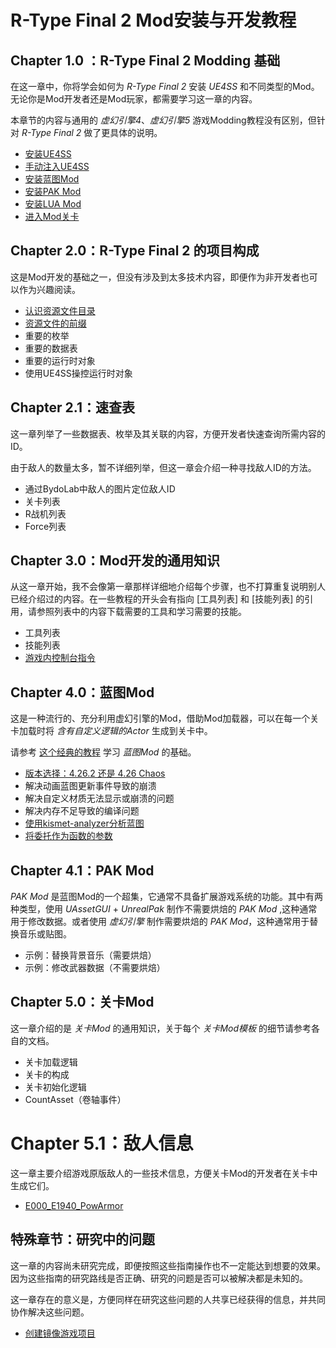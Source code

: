 # R-Type Final 2 Mod安装与开发教程

## Chapter 1.0 ：R-Type Final 2 Modding 基础

在这一章中，你将学会如何为 *R-Type Final 2* 安装 *UE4SS* 和不同类型的Mod。无论你是Mod开发者还是Mod玩家，都需要学习这一章的内容。

本章节的内容与通用的 *虚幻引擎4*、*虚幻引擎5* 游戏Modding教程没有区别，但针对 *R-Type Final 2* 做了更具体的说明。

- [安装UE4SS](Chapter1_TheBasics/zhs/安装UE4SS.md)
- [手动注入UE4SS](Chapter1_TheBasics/zhs/手动注入UE4SS.md)
- [安装蓝图Mod](Chapter1_TheBasics/zhs/安装蓝图Mod.md)
- [安装PAK Mod](Chapter1_TheBasics/zhs/安装PAKMod.md)
- [安装LUA Mod](Chapter1_TheBasics/zhs/安装LUAMod.md)
- [进入Mod关卡](Chapter1_TheBasics/zhs/进入Mod关卡.md)

## Chapter 2.0：R-Type Final 2 的项目构成

这是Mod开发的基础之一，但没有涉及到太多技术内容，即便作为非开发者也可以作为兴趣阅读。

- [认识资源文件目录](Chapter2_0_ProjectStructure/zhs/认识资源文件目录.md)
- [资源文件的前缀](Chapter2_0_ProjectStructure/zhs/资源文件的前缀.md)
- 重要的枚举
- 重要的数据表
- 重要的运行时对象
- 使用UE4SS操控运行时对象

## Chapter 2.1：速查表

这一章列举了一些数据表、枚举及其关联的内容，方便开发者快速查询所需内容的ID。

由于敌人的数量太多，暂不详细列举，但这一章会介绍一种寻找敌人ID的方法。

- 通过BydoLab中敌人的图片定位敌人ID
- 关卡列表
- R战机列表
- Force列表

## Chapter 3.0：Mod开发的通用知识

从这一章开始，我不会像第一章那样详细地介绍每个步骤，也不打算重复说明别人已经介绍过的内容。在一些教程的开头会有指向 [工具列表] 和 [技能列表] 的引用，请参照列表中的内容下载需要的工具和学习需要的技能。

- 工具列表
- 技能列表
- [游戏内控制台指令](Chapter3_0_DeveBasics/zhs/游戏内控制台指令.md)

## Chapter 4.0：蓝图Mod

这是一种流行的、充分利用虚幻引擎的Mod，借助Mod加载器，可以在每一个关卡加载时将 *含有自定义逻辑的Actor* 生成到关卡中。

请参考 [这个经典的教程](https://docs.ue4ss.com/dev/feature-overview/blueprint-modloader.html) 学习 *蓝图Mod* 的基础。
 
- [版本选择：4.26.2 还是 4.26 Chaos](Chapter4_BPMod/zhs/UE4版本选择.md)
- 解决动画蓝图更新事件导致的崩溃
- 解决自定义材质无法显示或崩溃的问题
- 解决内存不足导致的编译问题
- [使用kismet-analyzer分析蓝图](Chapter4_BPMod/zhs/使用kismet-analyzer分析蓝图.md)
- [将委托作为函数的参数](Chapter4_BPMod/zhs/将委托作为函数的参数.md)

## Chapter 4.1：PAK Mod

*PAK Mod* 是蓝图Mod的一个超集，它通常不具备扩展游戏系统的功能。其中有两种类型，使用 *UAssetGUI* + *UnrealPak* 制作不需要烘焙的 *PAK Mod* ,这种通常用于修改数据。或者使用 *虚幻引擎* 制作需要烘焙的 *PAK Mod*，这种通常用于替换音乐或贴图。

- 示例：替换背景音乐（需要烘焙）
- 示例：修改武器数据（不需要烘焙）

## Chapter 5.0：关卡Mod

这一章介绍的是 *关卡Mod* 的通用知识，关于每个 *关卡Mod模板* 的细节请参考各自的文档。

- 关卡加载逻辑
- 关卡的构成
- 关卡初始化逻辑
- CountAsset（卷轴事件）

# Chapter 5.1：敌人信息

这一章主要介绍游戏原版敌人的一些技术信息，方便关卡Mod的开发者在关卡中生成它们。

- [E000_E1940_PowArmor](Chapter5_1_EnemyData/zhs/E000_E1940_PowArmor.md)

## 特殊章节：研究中的问题

这一章的内容尚未研究完成，即便按照这些指南操作也不一定能达到想要的效果。因为这些指南的研究路线是否正确、研究的问题是否可以被解决都是未知的。

这一章存在的意义是，方便同样在研究这些问题的人共享已经获得的信息，并共同协作解决这些问题。

- [创建镜像游戏项目](/UnderInvestigation/zhs/创建镜像游戏项目.md)